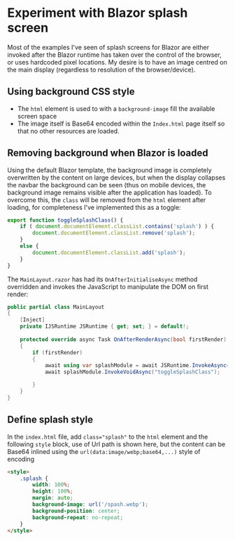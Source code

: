 # Experiment with Blazor splash screen

Most of the examples I've seen of splash screens for Blazor are either invoked after the Blazor runtime has taken over the control of the browser, or uses hardcoded pixel locations. My desire is to have an image centred on the main display (regardless to resolution of the browser/device).

## Using background CSS style

* The `html` element is used to with a `background-image` fill the available screen space 
* The image itself is Base64 encoded within the `Index.html` page itself so that no other resources are loaded.

## Removing background when Blazor is loaded

Using the default Blazor template, the background image is completely overwritten by the content on large devices, but when the display collapses the navbar the background can be seen (thus on mobile devices, the background image remains visible after the application has loaded).  To overcome this, the `class` will be removed from the `html` element after loading, for completeness I've implemented this as a toggle: 

```js
export function toggleSplashClass() {
    if ( document.documentElement.classList.contains('splash') ) {
        document.documentElement.classList.remove('splash');
    }
    else {
        document.documentElement.classList.add('splash');
    }
}
```

The `MainLayout.razor` has had its `OnAfterInitialiseAsync` method overridden and invokes the JavaScript to manipulate the DOM on first render:

```cs
public partial class MainLayout
{
    [Inject]
    private IJSRuntime JSRuntime { get; set; } = default!;
    
    protected override async Task OnAfterRenderAsync(bool firstRender)
    {
        if (firstRender)
        {
            await using var splashModule = await JSRuntime.InvokeAsync<IJSObjectReference>("import", "/js/splash.js");
            await splashModule.InvokeVoidAsync("toggleSplashClass");

        }
    }
}
```

## Define splash style

In the `index.html` file, add `class="splash"` to the `html` element and the following `style` block, use of Url path is shown here, but the content can be Base64 inlined using the `url(data:image/webp;base64,...)` style of encoding

```html
<style>
    .splash {
        width: 100%;
        height: 100%;
        margin: auto;
        background-image: url('/spash.webp');
        background-position: center;
        background-repeat: no-repeat;
    }
</style>
```